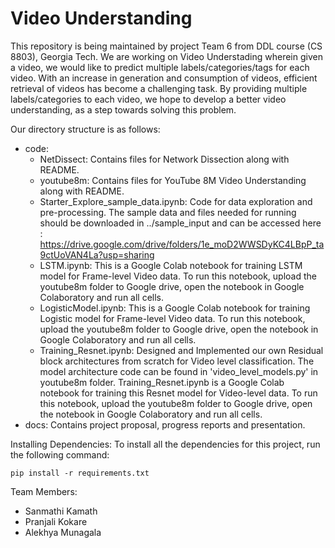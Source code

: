 # Video Understanding
This repository is being maintained by project Team 6 from DDL course (CS 8803), Georgia Tech. We are working on Video Understading wherein given a video, we would like to predict multiple labels/categories/tags for each video. With an increase in generation and consumption of videos, efficient retrieval of videos has become a challenging task. By providing multiple labels/categories to each video, we hope to develop a better video understanding, as a step towards solving this problem. 

Our directory structure is as follows:
- code:
  - NetDissect: Contains files for Network Dissection along with README.
  - youtube8m: Contains files for YouTube 8M Video Understanding along with README.
  - Starter_Explore_sample_data.ipynb: Code for data exploration and pre-processing. The sample data and files needed for running should be downloaded in ../sample_input and can be accessed here : https://drive.google.com/drive/folders/1e_moD2WWSDyKC4LBpP_ta9ctUoVAN4La?usp=sharing  
  - LSTM.ipynb: This is a Google Colab notebook for training LSTM model for Frame-level Video data. To run this notebook, upload the youtube8m folder to Google drive, open the notebook in Google Colaboratory and run all cells. 
  - LogisticModel.ipynb: This is a Google Colab notebook for training Logistic model for Frame-level Video data. To run this notebook, upload the youtube8m folder to Google drive, open the notebook in Google Colaboratory and run all cells. 
  - Training_Resnet.ipynb: Designed and Implemented our own Residual block architectures from scratch for Video level classification. The model architecture code can be found in 'video_level_models.py' in youtube8m folder. Training_Resnet.ipynb is a Google Colab notebook for training this Resnet model for Video-level data. To run this notebook, upload the youtube8m folder to Google drive, open the notebook in Google Colaboratory and run all cells.
- docs: Contains project proposal, progress reports and presentation.

Installing Dependencies:
To install all the dependencies for this project, run the following command:
```
pip install -r requirements.txt
```


Team Members:
- Sanmathi Kamath
- Pranjali Kokare
- Alekhya Munagala
